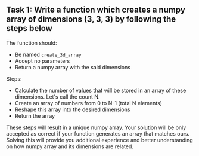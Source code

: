 ## Task 1: Write a function which creates a numpy array of dimensions (3, 3, 3) by following the steps below

The function should:
- Be named `create_3d_array`
- Accept no parameters
- Return a numpy array with the said dimensions

Steps:
- Calculate the number of values that will be stored in an array of these dimensions. Let's call the count N.
- Create an array of numbers from 0 to N-1 (total N elements)
- Reshape this array into the desired dimensions
- Return the array

These steps will result in a unique numpy array. Your solution will be only accepted as correct if your function generates an array that matches ours.
Solving this will provide you additional experience and better understanding on how numpy array and its dimensions are related.
